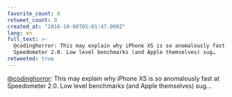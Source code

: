 ```yaml
---
favorite_count: 0
retweet_count: 0
created_at: "2018-10-08T05:01:47.000Z"
lang: en
full_text: >-
  @codinghorror: This may explain why iPhone XS is so anomalously fast at
  Speedometer 2.0. Low level benchmarks (and Apple themselves) sug…
retweeted: true
---
```


[@codinghorror](https://twitter.com/codinghorror): This may explain why iPhone
XS is so anomalously fast at Speedometer 2.0. Low level benchmarks (and Apple
themselves) sug…
